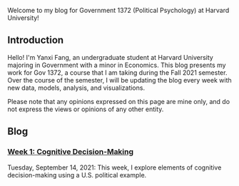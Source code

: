Welcome to my blog for Government 1372 (Political Psychology) at Harvard University!

## Introduction
Hello! I'm Yanxi Fang, an undergraduate student at Harvard University majoring in Government with a minor in Economics. This blog presents my work for Gov 1372, a course that I am taking during the Fall 2021 semester. Over the course of the semester, I will be updating the blog every week with new data, models, analysis, and visualizations.

Please note that any opinions expressed on this page are mine only, and do not express the views or opinions of any other entity.

## Blog
### [Week 1: Cognitive Decision-Making](https://yanxifang.github.io/Gov-1372/2021/09/14/Week-One-Blog-Post.html)
Tuesday, September 14, 2021: This week, I explore elements of cognitive decision-making using a U.S. political example.
